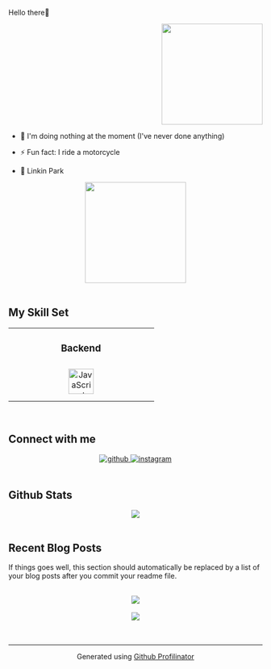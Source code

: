 
  <p align="left">Hello there👋</p>
  
  <div align="right">
  <img height="200" src="(https://user-images.githubusercontent.com/87095390/194767291-28ef7e24-dc89-4759-a5dc-23a0a6aeaf4e.jpg)
"  />
</div>
  

- 🔭 I'm doing nothing at the moment (I've never done anything)  
  

- ⚡ Fun fact: I ride a motorcycle  

- 🎵 Linkin Park

<div align="center">
  <img height="200" src="https://media0.giphy.com/media/mfhIlzn4UZb68/giphy.gif?cid=ecf05e4706j53vfpw823ajflyvxl28ga3am308h9x0ajvoj2&rid=giphy.gif&ct=g"  />
</div>


  

<br/>  


## My Skill Set  
<table><tr><td valign="top" width="33%">



</td><td valign="top" width="33%">



### Backend  
<div align="center">  
<a href="https://www.javascript.com/" target="_blank"><img style="margin: 10px" src="https://profilinator.rishav.dev/skills-assets/javascript-original.svg" alt="JavaScript" height="50" /></a>  
</div>

</td><td valign="top" width="33%">



</td></tr></table>  

<br/>  


## Connect with me  
<div align="center">
<a href="https://github.com/kacenka1820" target="_blank">
<img src=https://img.shields.io/badge/github-%2324292e.svg?&style=for-the-badge&logo=github&logoColor=white alt=github style="margin-bottom: 5px;" />
</a>
<a href="https://instagram.com/kata_simkova" target="_blank">
<img src=https://img.shields.io/badge/instagram-%23000000.svg?&style=for-the-badge&logo=instagram&logoColor=white alt=instagram style="margin-bottom: 5px;" />
</a>  
</div>  
  

<br/>  


## Github Stats  
<div align="center"><img src="https://github-readme-stats.vercel.app/api?username=kacenka1820&show_icons=true&count_private=true&hide_border=true" align="center" /></div>  

<br/>  


## Recent Blog Posts  
<!-- BLOG-POST-LIST:START -->  
If things goes well, this section should automatically be replaced by a list of your blog posts after you commit your readme file. 
<!-- BLOG-POST-LIST:END -->  

<br/>  

<div align="center"><img src="https://spotify-github-profile.vercel.app/api/view?uid=31is53a452bcf4ygi3krhgkwgfki&cover_image=true&theme=default&show_offline=false&bar_color=53b14f&bar_color_cover=true" /></div>  

<br/>  

<div align="center">
<img src="https://komarev.com/ghpvc/?username=kacenka1820&&style=flat-square" align="center" />
</div>  
  

<br/>  

<div align="center"></div>
<br />

----
<div align="center">Generated using <a href="https://profilinator.rishav.dev/" target="_blank">Github Profilinator</a></div>
